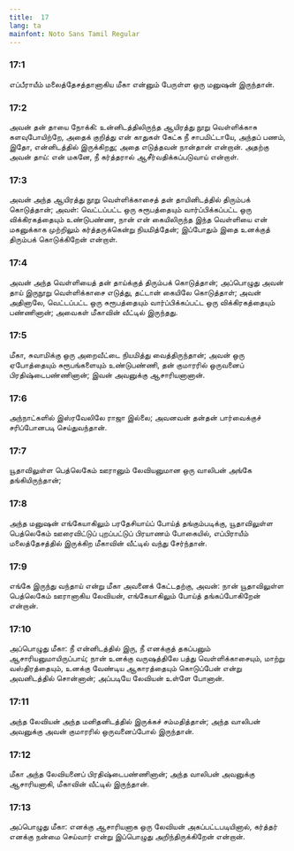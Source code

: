 ```yaml
---
title:  17
lang: ta
mainfont: Noto Sans Tamil Regular
---
```


###  17:1

எப்பீராயீம் மலைத்தேசத்தானாகிய மீகா என்னும் பேருள்ள ஒரு மனுஷன் இருந்தான்.

###  17:2

அவன் தன் தாயை நோக்கி: உன்னிடத்திலிருந்த ஆயிரத்து நூறு வெள்ளிக்காசு களவுபோயிற்றே, அதைக் குறித்து என் காதுகள் கேட்க நீ சாபமிட்டாயே, அந்தப் பணம், இதோ, என்னிடத்தில் இருக்கிறது; அதை எடுத்தவன் நான்தான் என்றான். அதற்கு அவன் தாய்: என் மகனே, நீ கர்த்தரால் ஆசீர்வதிக்கப்படுவாய் என்றாள்.

###  17:3

அவன் அந்த ஆயிரத்து நூறு வெள்ளிக்காசைத் தன் தாயினிடத்தில் திரும்பக் கொடுத்தான்; அவள்: வெட்டப்பட்ட ஒரு சுரூபத்தையும் வார்ப்பிக்கப்பட்ட ஒரு விக்கிரகத்தையும் உண்டுபண்ண, நான் என் கையிலிருந்த இந்த வெள்ளியை என் மகனுக்காக முற்றிலும் கர்த்தருக்கென்று நியமித்தேன்; இப்போதும் இதை உனக்குத் திரும்பக் கொடுக்கிறேன் என்றாள்.

###  17:4

அவன் அந்த வெள்ளியைத் தன் தாய்க்குத் திரும்பக் கொடுத்தான்; அப்பொழுது அவன் தாய் இருநூறு வெள்ளிக்காசை எடுத்து, தட்டான் கையிலே கொடுத்தாள்; அவன் அதினாலே, வெட்டப்பட்ட ஒரு சுரூபத்தையும் வார்ப்பிக்கப்பட்ட ஒரு விக்கிரகத்தையும் பண்ணினான்; அவைகள் மீகாவின் வீட்டில் இருந்தது.

###  17:5

மீகா, சுவாமிக்கு ஒரு அறைவீட்டை நியமித்து வைத்திருந்தான்; அவன் ஒரு ஏபோத்தையும் சுரூபங்களையும் உண்டுபண்ணி, தன் குமாரரில் ஒருவனைப் பிரதிஷ்டைபண்ணினான்; இவன் அவனுக்கு ஆசாரியனானான்.

###  17:6

அந்நாட்களில் இஸ்ரவேலிலே ராஜா இல்லை; அவனவன் தன்தன் பார்வைக்குச் சரிப்போனபடி செய்துவந்தான்.

###  17:7

யூதாவிலுள்ள பெத்லெகேம் ஊரானும் லேவியனுமான ஒரு வாலிபன் அங்கே தங்கியிருந்தான்;

###  17:8

அந்த மனுஷன் எங்கேயாகிலும் பரதேசியாய்ப் போய்த் தங்கும்படிக்கு, யூதாவிலுள்ள பெத்லெகேம் ஊரைவிட்டுப் புறப்பட்டுப் பிரயாணம் போகையில், எப்பிராயீம் மலைத்தேசத்தில் இருக்கிற மீகாவின் வீட்டில் வந்து சேர்ந்தான்.

###  17:9

எங்கே இருந்து வந்தாய் என்று மீகா அவனைக் கேட்டதற்கு, அவன்: நான் யூதாவிலுள்ள பெத்லெகேம் ஊரானாகிய லேவியன், எங்கேயாகிலும் போய்த் தங்கப்போகிறேன் என்றான்.

###  17:10

அப்பொழுது மீகா: நீ என்னிடத்தில் இரு, நீ எனக்குத் தகப்பனும் ஆசாரியனுமாயிருப்பாய்; நான் உனக்கு வருஷத்திலே பத்து வெள்ளிக்காசையும், மாற்று வஸ்திரத்தையும், உனக்கு வேண்டிய ஆகாரத்தையும் கொடுப்பேன் என்று அவனிடத்தில் சொன்னான்; அப்படியே லேவியன் உள்ளே போனான்.

###  17:11

அந்த லேவியன் அந்த மனிதனிடத்தில் இருக்கச் சம்மதித்தான்; அந்த வாலிபன் அவனுக்கு அவன் குமாரரில் ஒருவனைப்போல் இருந்தான்.

###  17:12

மீகா அந்த லேவியனைப் பிரதிஷ்டைபண்ணினான்; அந்த வாலிபன் அவனுக்கு ஆசாரியனாகி, மீகாவின் வீட்டில் இருந்தான்.

###  17:13

அப்பொழுது மீகா: எனக்கு ஆசாரியனாக ஒரு லேவியன் அகப்பட்டபடியினால், கர்த்தர் எனக்கு நன்மை செய்வார் என்று இப்பொழுது அறிந்திருக்கிறேன் என்றான்.


